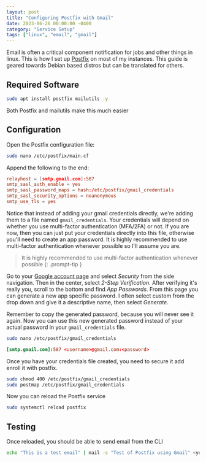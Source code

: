 ```yaml
---
layout: post
title: "Configuring Postfix with Gmail"
date: 2023-06-26 00:00:00 -0400
category: "Service Setup"
tags: ["linux", "email", "gmail"]
---
```


Email is often a critical component notification for jobs and other things in linux. This is how I set up [Postfix](https://www.postfix.org/) on most of my instances. This guide is geared towards Debian based distros but can be translated for others.

## Required Software

```bash
sudo apt install postfix mailutils -y
```

Both Postfix and mailutils make this much easier

## Configuration

Open the Postfix configuration file:

```bash
sudo nano /etc/postfix/main.cf
```

Append the following to the end:

```conf
relayhost = [smtp.gmail.com]:587
smtp_sasl_auth_enable = yes
smtp_sasl_password_maps = hash:/etc/postfix/gmail_credentials
smtp_sasl_security_options = noanonymous
smtp_use_tls = yes
```

Notice that instead of adding your gmail credentials directly, we're adding them to a file named `gmail_credentials`. Your credentials will depend on whether you use multi-factor authentication (MFA/2FA) or not. If you are now, then you can just put your credentials directly into this file, otherwise you'll need to create an app password. It is highly recommended to use multi-factor authentication whenever possible so I'll assume you are.

> It is highly recommended to use multi-factor authentication whenever possible
> {: .prompt-tip }

Go to your [Google account page](https://myaccount.google.com/) and select _Security_ from the side navigation. Then in the center, select _2-Step Verification_. After verifying it's really you, scroll to the bottom and find _App Passwords_. From this page you can generate a new app specific password. I often select custom from the drop down and give it a descriptive name, then select _Generate_.

Remember to copy the generated password, because you will never see it again. Now you can use this new generated password instead of your actual password in your `gmail_credentials` file.

```bash
sudo nano /etc/postfix/gmail_credentials
```

```conf
[smtp.gmail.com]:587 <username>@gmail.com:<password>
```

Once you have your credentials file created, you need to secure it add enroll it with postfix.

```bash
sudo chmod 400 /etc/postfix/gmail_credentials
sudo postmap /etc/postfix/gmail_credentials
```

Now you can reload the Postfix service

```bash
sudo systemctl reload postfix
```

## Testing

Once reloaded, you should be able to send email from the CLI

```bash
echo "This is a test email" | mail -s "Test of Postfix using Gmail" <your@email.address>
```

